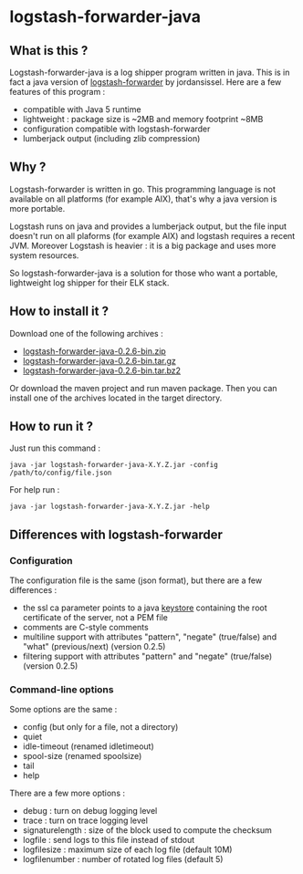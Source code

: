 # logstash-forwarder-java

## What is this ?

Logstash-forwarder-java is a log shipper program written in java. This is in fact a java version of [logstash-forwarder](https://github.com/elasticsearch/logstash-forwarder) by jordansissel.
Here are a few features of this program :
  - compatible with Java 5 runtime
  - lightweight : package size is ~2MB and memory footprint ~8MB
  - configuration compatible with logstash-forwarder
  - lumberjack output (including zlib compression)

## Why ?

Logstash-forwarder is written in go. This programming language is not available on all platforms (for example AIX), that's why a java version is more portable.

Logstash runs on java and provides a lumberjack output, but the file input doesn't run on all plaforms (for example AIX) and logstash requires a recent JVM. Moreover Logstash is heavier : it is a big package and uses more system resources.

So logstash-forwarder-java is a solution for those who want a portable, lightweight log shipper for their ELK stack.

## How to install it ?

Download one of the following archives :
  - [logstash-forwarder-java-0.2.6-bin.zip](https://github.com/toliman7/logstash-forwarder-java/releases/download/0.2.6/logstash-forwarder-java-0.2.6-bin.zip)
  - [logstash-forwarder-java-0.2.6-bin.tar.gz](https://github.com/toliman7/logstash-forwarder-java/releases/download/0.2.6/logstash-forwarder-java-0.2.6-bin.tar.gz)
  - [logstash-forwarder-java-0.2.6-bin.tar.bz2](https://github.com/toliman7/logstash-forwarder-java/releases/download/0.2.6/logstash-forwarder-java-0.2.6-bin.tar.bz2)

Or download the maven project and run maven package. Then you can install one of the archives located in the target directory.

## How to run it ?

Just run this command :

    java -jar logstash-forwarder-java-X.Y.Z.jar -config /path/to/config/file.json

For help run :

    java -jar logstash-forwarder-java-X.Y.Z.jar -help

## Differences with logstash-forwarder

### Configuration

The configuration file is the same (json format), but there are a few differences :
  - the ssl ca parameter points to a java [keystore](https://github.com/didfet/logstash-forwarder-java/blob/master/HOWTO-KEYSTORE.md) containing the root certificate of the server, not a PEM file
  - comments are C-style comments
  - multiline support with attributes "pattern", "negate" (true/false) and "what" (previous/next) (version 0.2.5)
  - filtering support with attributes "pattern" and "negate" (true/false) (version 0.2.5)

### Command-line options

Some options are the same :
  - config (but only for a file, not a directory)
  - quiet
  - idle-timeout (renamed idletimeout)
  - spool-size (renamed spoolsize)
  - tail
  - help

There are a few more options :
  - debug : turn on debug logging level
  - trace : turn on trace logging level
  - signaturelength : size of the block used to compute the checksum
  - logfile : send logs to this file instead of stdout
  - logfilesize : maximum size of each log file (default 10M)
  - logfilenumber : number of rotated log files (default 5)

